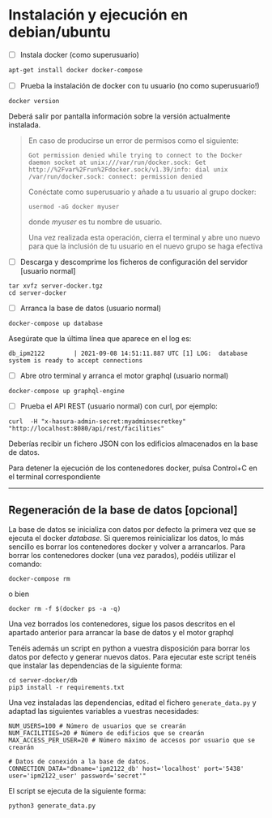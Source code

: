 # Instalación y ejecución en debian/ubuntu

- [ ] Instala docker (como superusuario)

```bash
apt-get install docker docker-compose
```

- [ ] Prueba la instalación de docker con tu usuario (no como superusuario!)

```
docker version
```

Deberá salir por pantalla información sobre la versión actualmente instalada.

> En caso de producirse un error de permisos como el siguiente:
>
> ```
> Got permission denied while trying to connect to the Docker daemon socket at unix:///var/run/docker.sock: Get http://%2Fvar%2Frun%2Fdocker.sock/v1.39/info: dial unix /var/run/docker.sock: connect: permission denied
> ```
>
> Conéctate como superusuario y añade a tu usuario al grupo docker:
>
> ```
> usermod -aG docker myuser
> ```
>
> donde *myuser* es tu nombre de usuario. 
>
> Una vez realizada esta operación, cierra el terminal y abre uno nuevo para que la inclusión de tu usuario en el nuevo grupo se haga efectiva
>

- [ ] Descarga y descomprime los ficheros de configuración del servidor [usuario normal]

```
tar xvfz server-docker.tgz 
cd server-docker
```

- [ ] Arranca la base de datos (usuario normal)

```
docker-compose up database
```

Asegúrate que la última línea que aparece en el log es:

```
db_ipm2122        | 2021-09-08 14:51:11.887 UTC [1] LOG:  database system is ready to accept connections 
```

- [ ] Abre otro terminal y arranca el motor graphql (usuario normal)

```
docker-compose up graphql-engine
```

- [ ]  Prueba el API REST (usuario normal) con curl, por ejemplo:

```
curl  -H "x-hasura-admin-secret:myadminsecretkey" "http://localhost:8080/api/rest/facilities" 
```

Deberías recibir un fichero JSON con los edificios almacenados en la base de datos.

Para detener la ejecución de los contenedores docker, pulsa Control+C en el terminal correspondiente

------

## Regeneración de la base de datos [opcional]

La base de datos se inicializa con datos por defecto la primera vez que se ejecuta el docker *database*. Si queremos reinicializar los datos, lo más sencillo es borrar los contenedores docker y volver a arrancarlos. Para borrar los contenedores docker (una vez parados), podéis utilizar el comando:

```
docker-compose rm
```

o bien

```
docker rm -f $(docker ps -a -q)
```

Una vez borrados los contenedores, sigue los pasos descritos en el apartado anterior para arrancar la base de datos y el motor graphql

Tenéis además un script en python a vuestra disposición para borrar los datos por defecto y generar nuevos datos. Para ejecutar este script tenéis que instalar las dependencias de la siguiente forma:

```
cd server-docker/db
pip3 install -r requirements.txt
```

Una vez instaladas las dependencias, editad el fichero `generate_data.py` y adaptad las siguientes variables a vuestras necesidades:

```
NUM_USERS=100 # Número de usuarios que se crearán
NUM_FACILITIES=20 # Número de edificios que se crearán
MAX_ACCESS_PER_USER=20 # Número máximo de accesos por usuario que se crearán

# Datos de conexión a la base de datos.
CONNECTION_DATA="dbname='ipm2122_db' host='localhost' port='5438' user='ipm2122_user' password='secret'" 
```

El script se ejecuta de la siguiente forma:

```
python3 generate_data.py
```

